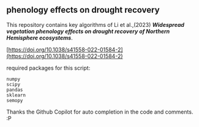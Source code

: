 ## phenology effects on drought recovery

This repository contains key algorithms of Li et al.,(2023)
_**Widespread vegetation phenology effects on drought recovery of Northern Hemisphere ecosystems**_. 

[https://doi.org/10.1038/s41558-022-01584-2](https://doi.org/10.1038/s41558-022-01584-2)

required packages for this script:
```
numpy
scipy
pandas
sklearn
semopy
```

Thanks the Github Copilot for auto completion in the code and comments. :P
